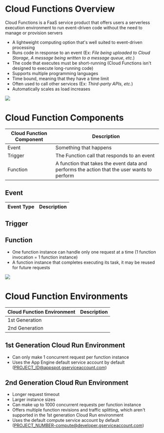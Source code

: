 # Cloud Functions Overview

Cloud Functions is a FaaS service product that offers users a serverless execution environment to run event-driven code without the need to manage or provision servers

* A lightweight computing option that's well suited to event-driven processing
* Runs code in response to an event (Ex: *File being uploaded to Cloud Storage*, *A message being written to a message queue*, *etc.*)
* The code that executes must be short-running (Cloud Functions isn't designed to execute long-running code)
* Supports multiple programming languages
* Time bound, meaning that they have a time limit
* Often used to call other services (Ex: *Third-party APIs*, *etc.*)
* Automatically scales as load increases

![](https://github.com/JonmarCorpuz/SecondBrain/blob/main/Assets/Whitespace.png)

# Cloud Function Components

| Cloud Function Component | Description |
| --- | --- |
| Event | Something that happens |
| Trigger | The Function call that responds to an event | 
| Function | A function that takes the event data and performs the action that the user wants to perform |

## Event 

| Event Type | Description |
| --- | --- |

## Trigger 

## Function

* One function instance can handle only one request at a time (1 function invocation = 1 function instance)
* A function instance that completes executing its task, it may be reused for future requests

![](https://github.com/JonmarCorpuz/SecondBrain/blob/main/Assets/Whitespace.png)

# Cloud Function Environments

| Cloud Function Environment | Description |
| --- | --- |
| 1st Generation | |
| 2nd Generation | |

## 1st Generation Cloud Run Environment

* Can only make 1 concurrent request per function instance
* Uses the App Engine default service account by default (PROJECT_ID@appspot.gserviceaccount.com)

## 2nd Generation Cloud Run Environment

* Longer request timeout
* Larger instance sizes
* Can make up to 1000 concurrent requests per function instance
* Offers multiple function revisions and traffic splitting, which aren't supported in the 1st generation Cloud Run environment
* Uses the default compute service account by default (PROJECT_NUMBER-compute@developer.gserviceaccount.com)
